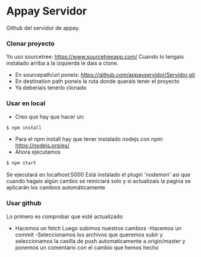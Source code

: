 # Appay Servidor

Github del servidor de appay.
### Clonar proyecto
Yo uso sourcetree: https://www.sourcetreeapp.com/
Cuando lo tengais instalado arriba a la izquierda le dais a clone.
- En sourcepath/url poneis: https://github.com/appayservidor/Servidor.git
- En destination path poneis la ruta donde querais tener el proyecto
- Ya deberiais tenerlo clonado
### Usar en local 
  - Creo que hay que hacer un:
 ```sh
$ npm install
```
- Para el npm install hay que tener instalado nodejs con npm: https://nodejs.org/es/
- Ahora ejecutamos
 ```sh
$ npm start
```
Se ejecutará en localhost:5000
Está instalado el plugin 'nodemon' así que cuando hagais algún cambio se reiniciará solo y si actualizais la pagina se aplicarán los cambios automáticamente

### Usar github
Lo primero es comprobar que esté actualizado
- Hacemos un fetch
Luego subimos nuestros cambios
-Hacemos un commit
-Seleccionamos los archivos que queremos subir y seleccionamos la casilla de push automaticamente a origin/master y ponemos un comentario con el cambio que hemos hecho
